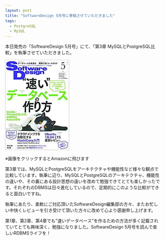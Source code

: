 ```yaml
---
layout: post
title: "SoftwareDesign 5月号に寄稿させていただきました"
tags:
  - PostgreSQL
  - MySQL
---
```


本日発売の「SoftwareDesign 5月号」にて、「第3章 MySQLとPostgreSQL比較」を執筆させていただきました。

[![](/assets/images/softwaredesign_201805.png)](http://amzn.asia/9tmerIW)

※画像をクリックするとAmazonに飛びます

第3章では、MySQLとPostgreSQLをアーキテクチャや機能性など様々な観点で比較しています。執筆に辺り、MySQLとPostgreSQLのアーキテクチャ、機能性の違いや、その裏にある設計思想の違いを改めて勉強できてとても楽しかったです。それぞれのDBMSは日々進化しているので、定期的にこのような比較ができると面白いですね。

執筆にあたり、柔軟にご対応頂いたSoftwareDesign編集部の方々、またお忙しい中快くレビューを引き受けて頂いた方々に改めて心より感謝申し上げます。

第1章、第2章、第4章でも"速いデータベース"を作るための方法が多く記載されていてとても興味深く、勉強になりました。SoftwareDesign 5月号を読んで楽しいRDBMSライフを！
